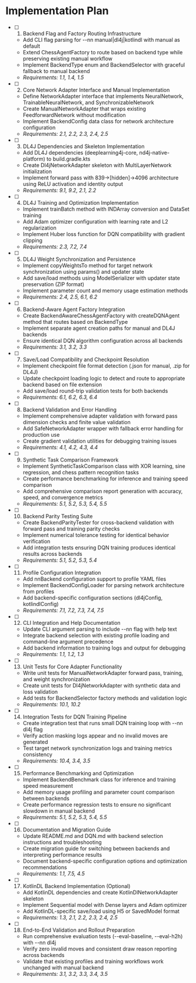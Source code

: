 # Implementation Plan

- [ ] 1. Backend Flag and Factory Routing Infrastructure
  - Add CLI flag parsing for --nn manual|dl4j|kotlindl with manual as default
  - Extend ChessAgentFactory to route based on backend type while preserving existing manual workflow
  - Implement BackendType enum and BackendSelector with graceful fallback to manual backend
  - _Requirements: 1.1, 1.4, 1.5_

- [ ] 2. Core Network Adapter Interface and Manual Implementation
  - Define NetworkAdapter interface that implements NeuralNetwork, TrainableNeuralNetwork, and SynchronizableNetwork
  - Create ManualNetworkAdapter that wraps existing FeedforwardNetwork without modification
  - Implement BackendConfig data class for network architecture configuration
  - _Requirements: 2.1, 2.2, 2.3, 2.4, 2.5_

- [ ] 3. DL4J Dependencies and Skeleton Implementation
  - Add DL4J dependencies (deeplearning4j-core, nd4j-native-platform) to build.gradle.kts
  - Create Dl4jNetworkAdapter skeleton with MultiLayerNetwork initialization
  - Implement forward pass with 839→[hidden]→4096 architecture using ReLU activation and identity output
  - _Requirements: 9.1, 9.2, 2.1, 2.2_

- [ ] 4. DL4J Training and Optimization Implementation
  - Implement trainBatch method with INDArray conversion and DataSet training
  - Add Adam optimizer configuration with learning rate and L2 regularization
  - Implement Huber loss function for DQN compatibility with gradient clipping
  - _Requirements: 2.3, 7.2, 7.4_

- [ ] 5. DL4J Weight Synchronization and Persistence
  - Implement copyWeightsTo method for target network synchronization using params() and updater state
  - Add save/load methods using ModelSerializer with updater state preservation (ZIP format)
  - Implement parameter count and memory usage estimation methods
  - _Requirements: 2.4, 2.5, 6.1, 6.2_

- [ ] 6. Backend-Aware Agent Factory Integration
  - Create BackendAwareChessAgentFactory with createDQNAgent method that routes based on BackendType
  - Implement separate agent creation paths for manual and DL4J backends
  - Ensure identical DQN algorithm configuration across all backends
  - _Requirements: 3.1, 3.2, 3.3_

- [ ] 7. Save/Load Compatibility and Checkpoint Resolution
  - Implement checkpoint file format detection (.json for manual, .zip for DL4J)
  - Update checkpoint loading logic to detect and route to appropriate backend based on file extension
  - Add save/load round-trip validation tests for both backends
  - _Requirements: 6.1, 6.2, 6.3, 6.4_

- [ ] 8. Backend Validation and Error Handling
  - Implement comprehensive adapter validation with forward pass dimension checks and finite value validation
  - Add SafeNetworkAdapter wrapper with fallback error handling for production use
  - Create gradient validation utilities for debugging training issues
  - _Requirements: 4.1, 4.2, 4.3, 4.4_

- [ ] 9. Synthetic Task Comparison Framework
  - Implement SyntheticTaskComparison class with XOR learning, sine regression, and chess pattern recognition tasks
  - Create performance benchmarking for inference and training speed comparison
  - Add comprehensive comparison report generation with accuracy, speed, and convergence metrics
  - _Requirements: 5.1, 5.2, 5.3, 5.4, 5.5_

- [ ] 10. Backend Parity Testing Suite
  - Create BackendParityTester for cross-backend validation with forward pass and training parity checks
  - Implement numerical tolerance testing for identical behavior verification
  - Add integration tests ensuring DQN training produces identical results across backends
  - _Requirements: 5.1, 5.2, 5.3, 5.4_

- [ ] 11. Profile Configuration Integration
  - Add nnBackend configuration support to profile YAML files
  - Implement BackendConfigLoader for parsing network architecture from profiles
  - Add backend-specific configuration sections (dl4jConfig, kotlindlConfig)
  - _Requirements: 7.1, 7.2, 7.3, 7.4, 7.5_

- [ ] 12. CLI Integration and Help Documentation
  - Update CLI argument parsing to include --nn flag with help text
  - Integrate backend selection with existing profile loading and command-line argument precedence
  - Add backend information to training logs and output for debugging
  - _Requirements: 1.1, 1.2, 1.3_

- [ ] 13. Unit Tests for Core Adapter Functionality
  - Write unit tests for ManualNetworkAdapter forward pass, training, and weight synchronization
  - Create unit tests for Dl4jNetworkAdapter with synthetic data and loss validation
  - Add tests for BackendSelector factory methods and validation logic
  - _Requirements: 10.1, 10.2_

- [ ] 14. Integration Tests for DQN Training Pipeline
  - Create integration test that runs small DQN training loop with --nn dl4j flag
  - Verify action masking logs appear and no invalid moves are generated
  - Test target network synchronization logs and training metrics consistency
  - _Requirements: 10.4, 3.4, 3.5_

- [ ] 15. Performance Benchmarking and Optimization
  - Implement BackendBenchmark class for inference and training speed measurement
  - Add memory usage profiling and parameter count comparison between backends
  - Create performance regression tests to ensure no significant slowdown in manual backend
  - _Requirements: 5.1, 5.2, 5.3, 5.4, 5.5_

- [ ] 16. Documentation and Migration Guide
  - Update README.md and DQN.md with backend selection instructions and troubleshooting
  - Create migration guide for switching between backends and interpreting performance results
  - Document backend-specific configuration options and optimization recommendations
  - _Requirements: 1.1, 7.5, 4.5_

- [ ] 17. KotlinDL Backend Implementation (Optional)
  - Add KotlinDL dependencies and create KotlinDlNetworkAdapter skeleton
  - Implement Sequential model with Dense layers and Adam optimizer
  - Add KotlinDL-specific save/load using H5 or SavedModel format
  - _Requirements: 1.3, 2.1, 2.2, 2.3, 2.4, 2.5_

- [ ] 18. End-to-End Validation and Rollout Preparation
  - Run comprehensive evaluation tests (--eval-baseline, --eval-h2h) with --nn dl4j
  - Verify zero invalid moves and consistent draw reason reporting across backends
  - Validate that existing profiles and training workflows work unchanged with manual backend
  - _Requirements: 3.1, 3.2, 3.3, 3.4, 3.5_